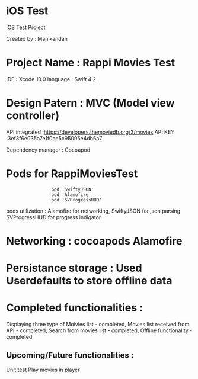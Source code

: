 # iOS Test
iOS Test Project

Created by : Manikandan 

# Project Name : Rappi Movies Test

IDE : Xcode 10.0
language : Swift 4.2
# Design Patern : MVC (Model view controller)


API integrated :https://developers.themoviedb.org/3/movies
API KEY :3ef3f6e035a7e1f0ae5c95095e4db6a7

Dependency manager : Cocoapod

# Pods for RappiMoviesTest
                     pod 'SwiftyJSON'
                     pod 'Alamofire'
                     pod 'SVProgressHUD' 
                     
pods utilization : Alamofire for networking,
                   SwiftyJSON for json parsing
                   SVProgressHUD for progress indigator 

# Networking : cocoapods Alamofire


# Persistance storage : Used Userdefaults to store offline data

# Completed functionalities :
 Displaying three type of Moivies list - completed,
 Movies list received from API - completed,
 Search from movies list - completed,
 Offline functionality - completed.
 
 
 
## Upcoming/Future functionalities :
Unit test 
Play movies in player

